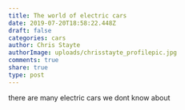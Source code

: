 ```yaml
---
title: The world of electric cars
date: 2019-07-20T18:58:22.448Z
draft: false
categories: cars
author: Chris Stayte
authorImage: uploads/chrisstayte_profilepic.jpg
comments: true
share: true
type: post
---
```

there are many electric cars we dont know about
